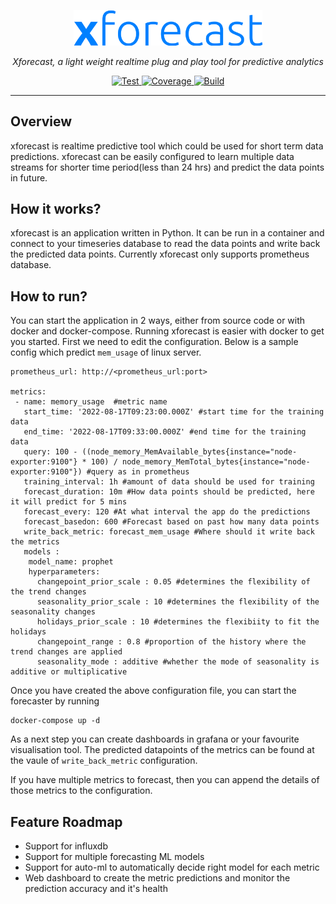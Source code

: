 <p align="center">
  <a href="https://xforecast.readthedocs.io/en/latest/"><img src="./images/xforecast.png" alt="xforecast" width=60%></a>
</p>
<p align="center">
    <em>Xforecast, a light weight realtime plug and play tool for predictive analytics</em>
</p>
<p align="center">
<a href="https://github.com/xmigrate/xforecast/actions/workflows/test.yml" target="_blank">
    <img src="https://github.com/xmigrate/xforecast/actions/workflows/test.yml/badge.svg" alt="Test">
</a>
<a href="https://codecov.io/gh/xmigrate/xforecast" target="_blank">
    <img src="https://codecov.io/gh/xmigrate/xforecast/branch/main/graph/badge.svg?token=R3M0MPSVRT" alt="Coverage">
</a>
<a href="https://github.com/xmigrate/xforecast/actions/workflows/main.yml" target="_blank">
    <img src="https://github.com/xmigrate/xforecast/actions/workflows/main.yml/badge.svg?branch=main" alt="Build">
</a>
</p>

---

## Overview
xforecast is realtime predictive tool which could be used for short term data predictions. 
xforecast can be easily configured to learn multiple data streams for shorter time period(less than 24 hrs) and predict the data points in future.

## How it works?
xforecast is an application written in Python. It can be run in a container and connect to your timeseries database to read the data points and write back the predicted data points. Currently xforecast only supports prometheus database.

## How to run?
You can start the application in 2 ways, either from source code or with docker and docker-compose. Running xforecast is easier with docker to get you started.
First we need to edit the configuration. Below is a sample config which predict `mem_usage` of linux server.

```
prometheus_url: http://<prometheus_url:port>

metrics:
 - name: memory_usage  #metric name
   start_time: '2022-08-17T09:23:00.000Z' #start time for the training data
   end_time: '2022-08-17T09:33:00.000Z' #end time for the training data
   query: 100 - ((node_memory_MemAvailable_bytes{instance="node-exporter:9100"} * 100) / node_memory_MemTotal_bytes{instance="node-exporter:9100"}) #query as in prometheus
   training_interval: 1h #amount of data should be used for training
   forecast_duration: 10m #How data points should be predicted, here it will predict for 5 mins
   forecast_every: 120 #At what interval the app do the predictions 
   forecast_basedon: 600 #Forecast based on past how many data points
   write_back_metric: forecast_mem_usage #Where should it write back the metrics
   models : 
    model_name: prophet
    hyperparameters:
      changepoint_prior_scale : 0.05 #determines the flexibility of the trend changes
      seasonality_prior_scale : 10 #determines the flexibility of the seasonality changes
      holidays_prior_scale : 10 #determines the flexibiity to fit the holidays
      changepoint_range : 0.8 #proportion of the history where the trend changes are applied
      seasonality_mode : additive #whether the mode of seasonality is additive or multiplicative
```

Once you have created the above configuration file, you can start the forecaster by running

```
docker-compose up -d
```

As a next step you can create dashboards in grafana or your favourite visualisation tool. The predicted datapoints of the metrics can be found at the vaule of `write_back_metric` configuration.

If you have multiple metrics to forecast, then you can append the details of those metrics to the configuration.

## Feature Roadmap
- Support for influxdb
- Support for multiple forecasting ML models
- Support for auto-ml to automatically decide right model for each metric
- Web dashboard to create the metric predictions and monitor the prediction accuracy and it's health
